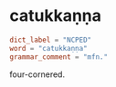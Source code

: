 # catukkaṇṇa

``` toml
dict_label = "NCPED"
word = "catukkaṇṇa"
grammar_comment = "mfn."
```

four\-cornered.

